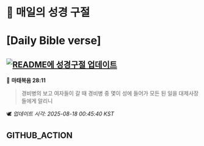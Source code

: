 # 🙏 매일의 성경 구절
# [Daily Bible verse]
## [![README에 성경구절 업데이트](https://github.com/DONGSUKA/first_test/actions/workflows/update-readme-bible.yml/badge.svg)](https://github.com/DONGSUKA/first_test/actions/workflows/update-readme-bible.yml)
<!-- START_BIBLE_VERSE -->
📖 **마태복음 28:11**
> 경비병의 보고 여자들이 갈 때 경비병 중 몇이 성에 들어가 모든 된 일을 대제사장들에게 알리니

🕊️ _업데이트 시각: 2025-08-18 00:45:40 KST_
  <!-- END_BIBLE_VERSE -->
## GITHUB_ACTION

